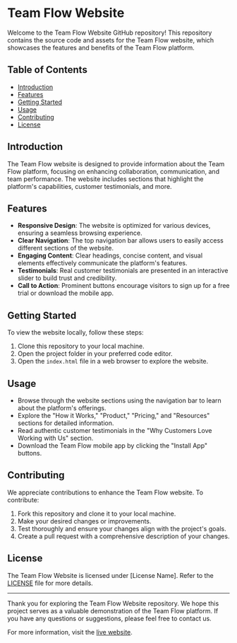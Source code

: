 # Team Flow Website

Welcome to the Team Flow Website GitHub repository! This repository contains the source code and assets for the Team Flow website, which showcases the features and benefits of the Team Flow platform.

## Table of Contents

- [Introduction](#introduction)
- [Features](#features)
- [Getting Started](#getting-started)
- [Usage](#usage)
- [Contributing](#contributing)
- [License](#license)

## Introduction

The Team Flow website is designed to provide information about the Team Flow platform, focusing on enhancing collaboration, communication, and team performance. The website includes sections that highlight the platform's capabilities, customer testimonials, and more.

## Features

- **Responsive Design**: The website is optimized for various devices, ensuring a seamless browsing experience.
- **Clear Navigation**: The top navigation bar allows users to easily access different sections of the website.
- **Engaging Content**: Clear headings, concise content, and visual elements effectively communicate the platform's features.
- **Testimonials**: Real customer testimonials are presented in an interactive slider to build trust and credibility.
- **Call to Action**: Prominent buttons encourage visitors to sign up for a free trial or download the mobile app.

## Getting Started

To view the website locally, follow these steps:

1. Clone this repository to your local machine.
2. Open the project folder in your preferred code editor.
3. Open the `index.html` file in a web browser to explore the website.

## Usage

- Browse through the website sections using the navigation bar to learn about the platform's offerings.
- Explore the "How it Works," "Product," "Pricing," and "Resources" sections for detailed information.
- Read authentic customer testimonials in the "Why Customers Love Working with Us" section.
- Download the Team Flow mobile app by clicking the "Install App" buttons.

## Contributing

We appreciate contributions to enhance the Team Flow website. To contribute:

1. Fork this repository and clone it to your local machine.
2. Make your desired changes or improvements.
3. Test thoroughly and ensure your changes align with the project's goals.
4. Create a pull request with a comprehensive description of your changes.

## License

The Team Flow Website is licensed under [License Name]. Refer to the [LICENSE](LICENSE) file for more details.

---

Thank you for exploring the Team Flow Website repository. We hope this project serves as a valuable demonstration of the Team Flow platform. If you have any questions or suggestions, please feel free to contact us.

For more information, visit the [live website](https://www.teamflow.com).
